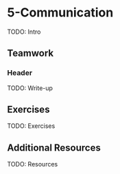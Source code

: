 # 5-Communication

TODO: Intro

## Teamwork

### Header

TODO: Write-up

## Exercises

TODO: Exercises

## Additional Resources

TODO: Resources
